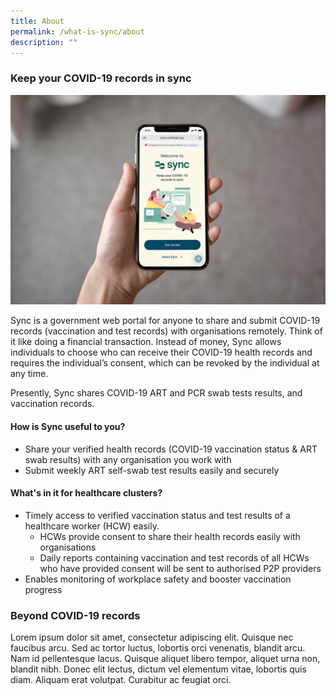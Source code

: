 ```yaml
---
title: About
permalink: /what-is-sync/about
description: ""
---
```

### **Keep your COVID-19 records in sync**
![Alt text for image on Isomer site](/images/iPhone%20Mockup.jpg)

Sync is a government web portal for anyone to share and submit COVID-19 records (vaccination and test records) with organisations remotely. Think of it like doing a financial transaction. Instead of money, Sync allows individuals to choose who can receive their COVID-19 health records and requires the individual’s consent, which can be revoked by the individual at any time. 

Presently, Sync shares COVID-19 ART and PCR swab tests results, and vaccination records.


#### **How is Sync useful to you?** 
* Share your verified health records (COVID-19 vaccination status & ART swab results) with any organisation you work with
* Submit weekly ART self-swab test results easily and securely


#### **What's in it for healthcare clusters?** 
* Timely access to verified vaccination status and test results of a healthcare worker (HCW) easily.
	* HCWs provide consent to share their health records easily with organisations 
	* Daily reports containing vaccination and test records of all HCWs who have provided consent will be sent to authorised P2P providers 
* Enables monitoring of workplace safety and booster vaccination progress



### **Beyond COVID-19 records**
Lorem ipsum dolor sit amet, consectetur adipiscing elit. Quisque nec faucibus arcu. Sed ac tortor luctus, lobortis orci venenatis, blandit arcu. Nam id pellentesque lacus. Quisque aliquet libero tempor, aliquet urna non, blandit nibh. Donec elit lectus, dictum vel elementum vitae, lobortis quis diam. Aliquam erat volutpat. Curabitur ac feugiat orci.
